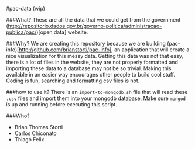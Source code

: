 #pac-data (wip)

###What?
These are all the data that we could get from the government (http://repositorio.dados.gov.br/governo-politica/administracao-publica/pac/)[open data] website.

###Why?
We are creating this repository because we are building (pac-info)[http://github.com/brianstorti/pac-info],
an application that will create a nice visualization for this messy data. Getting this data was not that easy,
there is a lot of files in the website, they are not properly formatted and importing these data to a database
may not be so trivial. Making this available in an easier way encourages other people to build cool stuff.
Coding is fun, searching and formatting csv files is not.

###how to use it?
There is an `import-to-mongodb.sh` file that will read these `.csv` files and import them into your mongodb database.
Make sure `mongod` is up and running before executing this script.

###Who?
* Brian Thomas Storti
* Carlos Chiconato
* Thiago Felix

